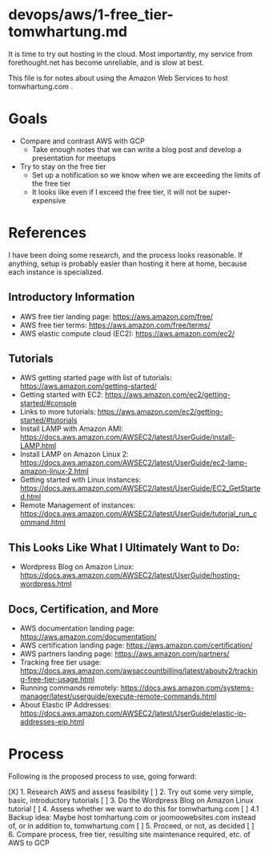 
# devops/aws/1-free_tier-tomwhartung.md

It is time to try out hosting in the cloud.
Most importantly, my service from forethought.net has become unreliable, and is slow at best.

This file is for notes about using the Amazon Web Services to host tomwhartung.com .

# Goals

- Compare and contrast AWS with GCP
  - Take enough notes that we can write a blog post and develop a presentation for meetups
- Try to stay on the free tier
  - Set up a notification so we know when we are exceeding the limits of the free tier
  - It looks like even if I exceed the free tier, it will not be super-expensive

# References

I have been doing some research, and the process looks reasonable.
If anything, setup is probably easier than hosting it here at home, because each instance is specialized.

## Introductory Information

- AWS free tier landing page: https://aws.amazon.com/free/
- AWS free tier terms: https://aws.amazon.com/free/terms/
- AWS elastic compute cloud (EC2): https://aws.amazon.com/ec2/

## Tutorials

- AWS getting started page with list of tutorials: https://aws.amazon.com/getting-started/
- Getting started with EC2: https://aws.amazon.com/ec2/getting-started/#console
- Links to more tutorials: https://aws.amazon.com/ec2/getting-started/#tutorials
- Install LAMP with Amazon AMI: https://docs.aws.amazon.com/AWSEC2/latest/UserGuide/install-LAMP.html
- Install LAMP on Amazon Linux 2: https://docs.aws.amazon.com/AWSEC2/latest/UserGuide/ec2-lamp-amazon-linux-2.html
- Getting started with Linux instances: https://docs.aws.amazon.com/AWSEC2/latest/UserGuide/EC2_GetStarted.html
- Remote Management of instances: https://docs.aws.amazon.com/AWSEC2/latest/UserGuide/tutorial_run_command.html

## This Looks Like What I Ultimately Want to Do:

- Wordpress Blog on Amazon Linux: https://docs.aws.amazon.com/AWSEC2/latest/UserGuide/hosting-wordpress.html

## Docs, Certification, and More

- AWS documentation landing page: https://aws.amazon.com/documentation/
- AWS certification landing page: https://aws.amazon.com/certification/
- AWS partners landing page: https://aws.amazon.com/partners/
- Tracking free tier usage: https://docs.aws.amazon.com/awsaccountbilling/latest/aboutv2/tracking-free-tier-usage.html
- Running commands remotely: https://docs.aws.amazon.com/systems-manager/latest/userguide/execute-remote-commands.html
- About Elastic IP Addresses: https://docs.aws.amazon.com/AWSEC2/latest/UserGuide/elastic-ip-addresses-eip.html

# Process

Following is the proposed process to use, going forward:

[X] 1. Research AWS and assess feasibility
[ ] 2. Try out some very simple, basic, introductory tutorials
[ ] 3. Do the Wordpress Blog on Amazon Linux tutorial
[ ] 4. Assess whether we want to do this for tomwhartung.com
[ ]    4.1 Backup idea: Maybe host tomhartung.com or joomoowebsites.com instead of, or in addition to, tomwhartung.com
[ ] 5. Proceed, or not, as decided
[ ] 6. Compare process, free tier, resulting site maintenance required, etc. of AWS to GCP

